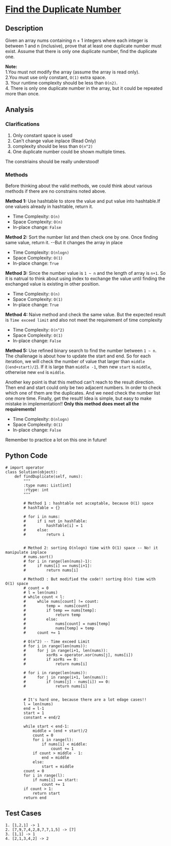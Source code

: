 # [Find the Duplicate Number](https://leetcode.com/problems/find-the-duplicate-number/)

## Description
Given an array nums containing n + 1 integers where each integer is between 1 and n (inclusive), prove that at least one duplicate number must exist. Assume that there is only one duplicate number, find the duplicate one.

**Note:**  
1.You must not modify the array (assume the array is read only).  
2.You must use only constant, `O(1)` extra space.  
3. Your runtime complexity should be less than `O(n2)`.  
4. There is only one duplicate number in the array, but it could be repeated more than once.

## Analysis
### Clarifications
1. Only constant space is used
2. Can't change value inplace (Read Only)
3. complexity should be less than `O(n^2)`
4. One duplicate number could be shown multiple times.  

The constriains should be really understood!
### Methods
Before thinking about the valid methods, we could think about various methods if there are no constrains noted above.

**Method 1:** Use hashtable to store the value and put value into hashtable.If one valueis already in hashtable, return it.

* Time Complexity: `O(n)`
* Space Complexity: `O(n)`
* In-place change: `False`

**Method 2:** Sort the number list and then check one by one. Once finding same value, return it. --But it changes the array in place

* Time Complexity: `O(nlogn)`
* Space Complexity: `O(1)`
* In-place change: `True`

**Method 3:** Since the number value is `1 ~ n` and the length of array is `n+1`. So it is natrual to think about using index to exchange the value until finding the exchanged value is existing in other position.

* Time Complexity: `O(n)`
* Space Complexity: `O(1)`
* In-place change: `True`

**Method 4:** Naive method and check the same value. But the expected result is `Time exceed limit` and also not meet the requirement of time complexity

* Time Complexity: `O(n^2)`
* Space Complexity: `O(1)`
* In-place change: `False`

**Method 5:** Use refined binary search to find the number between `1 ~ n`. The challenage is about how to update the start and end. So for each iteration, we will check the number of value that larger than `middle` (`(end+start)/2`). If it is large than `middle -1`, then new `start` is `middle`, otherwise new `end` is `middle`.

Another key point is that this method can't reach to the result direction. Then end and start could only be two adjacent numbers. In order to check which one of them are the duplicates. And we need check the number list one more time. Finally, get the result! Idea is simple, but easy to make mistake in implementation!! **Only this method does meet all the requirements!**

* Time Complexity: `O(nlogn)`
* Space Complexity: `O(1)`
* In-place change: `False`

Remember to practice a lot on this one in future!






## Python Code
~~~
# import operator
class Solution(object):
    def findDuplicate(self, nums):
        """
        :type nums: List[int]
        :rtype: int
        """
        
        # Method 1 : hashtable not acceptable, because O(1) space
        # hashTable = {}
        
        # for i in nums:
        #     if i not in hashTable:
        #         hashTable[i] = 1
        #     else:
        #         return i
        
        
        # Method 2: sorting O(nlogn) time with O(1) space -- No! it manipulate inplace
        # nums.sort()
        # for i in range(len(nums)-1):
        #     if nums[i] == nums[i+1]:
        #         return nums[i]
        
        # Method3 : But modified the code!! sorting O(n) time with O(1) space
        # count = 0
        # l = len(nums)
        # while count < l:
        #     while nums[count] != count:
        #         temp =  nums[count]
        #         if temp == nums[temp]:
        #             return temp
        #         else:
        #             nums[count] = nums[temp]
        #             nums[temp] = temp
        #     count += 1
        
        # O(n^2) -- Time exceed Limit
        # for i in range(len(nums)):
        #     for j in range(i+1, len(nums)):
        #         xorRs = operator.xor(nums[j], nums[i])
        #         if xorRs == 0:
        #             return nums[i]
        
        # for i in range(len(nums)):
        #     for j in range(i+1, len(nums)):
        #         if (nums[j] - nums[i]) == 0:
        #             return nums[i]
        
        
        # It's hard one, because there are a lot edage cases!!
        l = len(nums)
        end = l-1
        start = 1
        constant = end/2
        
        while start < end-1:
            middle = (end + start)/2
            count = 0
            for i in range(l):
                if nums[i] < middle:
                    count += 1
            if count > middle - 1:
                end = middle
            else:
                start = middle
        count = 0
        for i in range(l):
            if nums[i] == start:
                count += 1
        if count > 1:
            return start
        return end
~~~

## Test Cases
~~~
1. [1,2,1] -> 1
2. [7,9,7,4,2,8,7,7,1,5] -> [7]
3. [1,1] -> 1
4. [2,1,3,4,2] -> 2
~~~
